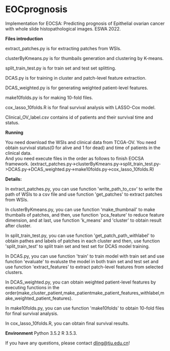 # EOCprognosis
Implementation for EOCSA: Predicting prognosis of Epithelial ovarian cancer with whole slide histopathological images. ESWA 2022.

**Files introduction**

extract_patches.py is for extracting patches from WSIs.

clusterByKmeans.py is for thumbails generation and clustering by K-means.

split_train_test.py is for train set and test set splitting.

DCAS.py is for training in cluster and patch-level feature extraction.

DCAS_weighted.py is for generating weighted patient-level features.

make10folds.py is for making 10-fold files.

cox_lasso_10folds.R is for final survival analysis with LASSO-Cox model.

Clinical_OV_label.csv contains id of patients and their survival time and status.


**Running** 

You need download the WSIs and clinical data from TCGA-OV. You need obtain survival status(0 for alive and 1 for dead) and time of patients in the clinical data.  
And you need execute files in the order as follows to finish EOCSA framework.
(extract_patches.py->clusterByKmeans.py->split_train_test.py->DCAS.py->DCAS_weighted.py->make10folds.py->cox_lasso_10folds.R)

**Details:**

In extract_patches.py, you can use function 'write_path_to_csv' to write the path of WSIs to a csv file and use function 'get_patches' to extract patches from WSIs.

In clusterByKmeans.py, you can use function 'make_thumbnail' to make thumbails of patches, and then, use function 'pca_feature' to reduce feature dimension, and at last, use function 'k_means' and 'cluster' to obtain result after cluster.

In split_train_test.py, you can use function 'get_patch_path_withlabel' to obtain pathes and labels of patches in each cluster and then, use function 'split_train_test' to split train set and test set for DCAS model training.

In DCAS.py, you can use function 'train' to train model with train set and use function 'evaluate' to evaluste the model in both train set and test set and use function 'extract_features' to extract patch-level features from selected clusters.

In DCAS_weighted.py, you can obtain weighted patient-level features by executing functions in the order(make_cluster_patient,make_patientmake_patient_features_withlabel,make_weighted_patient_features).

In make10folds.py, you can use function 'make10folds'  to obtain 10-fold files for final survival analysis.

In cox_lasso_10folds.R, you can obtain final survival results.

 
**Environment** 
Python 3.5.2
R 3.5.3.

If you have any questions, please contact dling@tju.edu.cn!
